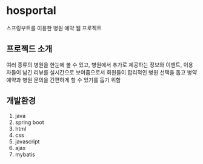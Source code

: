 # hosportal
스프링부트를 이용한 병원 예약 웹 프로젝트
<h2>프로젝드 소개</h2>
<p>여러 종류의 병원을 한눈에 볼 수 있고, 병원에서 추가로 제공하는 정보와 이벤트, 이용자들이 남긴 리뷰를 실시간으로 보여줌으로서 회원들이 합리적인 병원 선택을 돕고 병약예약과 병원 문의을 간편하게 할 수 있기를 돕기 위함  </p>
<h2>개발환경</h2>
<ol>
  <li>java</li>
  <li>spring boot</li>
  <li>html</li>
  <li>css</li>
  <li>javascript</li>
  <li>ajax</li>
  <li>mybatis</li>
  
</ol>
